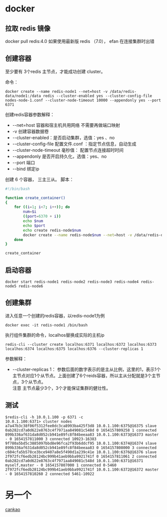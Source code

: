 # docker

## 拉取 redis 镜像
docker pull redis:4.0
如果使用最新版 redis （7.0）， efan 在连接集群时出错

## 创建容器

至少要有 3个redis 主节点，才能成功创建 cluster。

命令：
```
docker create --name redis-node1 --net=host -v /data/redis-data/node1:/data redis --cluster-enabled yes --cluster-config-file nodes-node-1.conf --cluster-node-timeout 10000 --appendonly yes --port 6371
```

创建redis容器参数解释：
* --net=host 容器和宿主机共用网络 不需要再做端口映射
* -v 创建容器数据卷
* --cluster-enabled：是否启动集群，选值：yes 、no
* --cluster-config-file 配置文件.conf ：指定节点信息，自动生成
* --cluster-node-timeout 毫秒值： 配置节点连接超时时间
* --appendonly 是否开启持久化，选值：yes、no
* --port 端口
* --bind 绑定ip

创建 6 个容器， 三主三从。
脚本：
```bash
#!/bin/bash

function create_container()
{
    for ((i=1; i<7; i++)); do
        num=$i
        ((port=6370 + i))
        echo $num
        echo $port
        echo create redis-node$num
        docker create --name redis-node$num --net=host -v /data/redis-data/node$num:/data redis:5.0.9-alpine3.11 --cluster-enabled yes --cluster-config-file nodes-node-$num.conf --cluster-node-timeout 10000 --appendonly yes --port $port --bind 192.168.1.100
    done
}

create_container

```

## 启动容器
```
docker start redis-node1 redis-node2 redis-node3 redis-node4 redis-node5 redis-node6
```

## 创建集群

进入任意一个创建的redis容器，以redis-node1为例
```
docker exec -it redis-node1 /bin/bash
```
执行组件集群的命令，localhos替换成实际的主机ip
```
redis-cli --cluster create localhos:6371 localhos:6372 localhos:6373 localhos:6374 localhos:6375 localhos:6376 --cluster-replicas 1
```

参数解释：
* --cluster-replicas 1： 参数后面的数字表示的是主从比例，这里的1，表示1个主节点对应1个从节点。上面创建了6个reids容器，所以主从分配就是3个主节点，3个从节点。  
注意 主节点最少3个，3个才能保证集群的健壮性。

## 测试
```
$redis-cli -h 10.0.1.100 -p 6371 -c
10.0.1.100:6371> cluster nodes
a7a47b3c38f06f5312fee0dc3ca8993ba425f3d8 10.0.1.100:6375@16375 slave 0ab282cd7a0d622e8763c4f7971aa849081c548d 0 1654157809258 1 connected
899b336af631da8d052cb941e89fc8f84beeaa83 10.0.1.100:6373@16373 master - 0 1654157811000 3 connected 10923-16383
9f780a5bd5c3885097bbd8e96fca2f93b6ddcf95 10.0.1.100:6374@16374 slave 899b336af631da8d052cb941e89fc8f84beeaa83 0 1654157808000 3 connected
c604cfa5b578ce3bce9407a8e5f490d1a239c41e 10.0.1.100:6376@16376 slave 2f972fcf6edb28124bc999b41aeb9bba9921741f 0 1654157811061 2 connected
0ab282cd7a0d622e8763c4f7971aa849081c548d 10.0.1.100:6371@16371 myself,master - 0 1654157807000 1 connected 0-5460
2f972fcf6edb28124bc999b41aeb9bba9921741f 10.0.1.100:6372@16372 master - 0 1654157810260 2 connected 5461-10922
```


# 另一个
[cankao](https://cloud.tencent.com/developer/article/1838120)  
